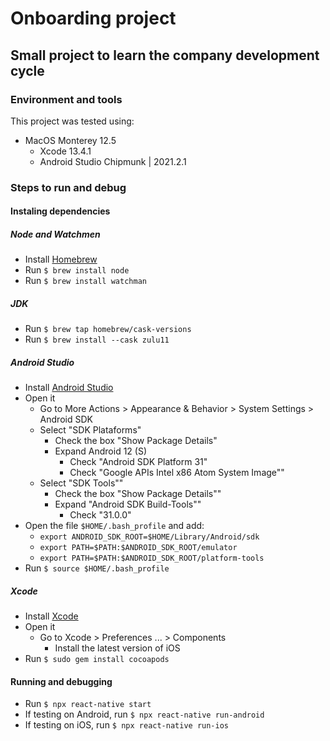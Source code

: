 # Onboarding project
## Small project to learn the company development cycle
### Environment and tools
This project was tested using:

- MacOS Monterey 12.5
    - Xcode 13.4.1
    - Android Studio Chipmunk | 2021.2.1
### Steps to run and debug

#### Instaling dependencies

##### Node and Watchmen
- Install [Homebrew](http://brew.sh/)
- Run `$ brew install node`
- Run `$ brew install watchman`

##### JDK
- Run `$ brew tap homebrew/cask-versions`
- Run `$ brew install --cask zulu11`

##### Android Studio
- Install [Android Studio](https://developer.android.com/studio/index.html)
- Open it
    - Go to More Actions > Appearance & Behavior > System Settings > Android SDK
    - Select "SDK Plataforms"
        - Check the box "Show Package Details"
        - Expand Android 12 (S)
            - Check "Android SDK Platform 31"
            - Check "Google APIs Intel x86 Atom System Image""
    - Select "SDK Tools""
        - Check the box "Show Package Details""
        - Expand "Android SDK Build-Tools""
            - Check "31.0.0"
- Open the file `$HOME/.bash_profile` and add:
    - `export ANDROID_SDK_ROOT=$HOME/Library/Android/sdk`
    - `export PATH=$PATH:$ANDROID_SDK_ROOT/emulator`
    - `export PATH=$PATH:$ANDROID_SDK_ROOT/platform-tools`
- Run `$ source $HOME/.bash_profile`

##### Xcode
- Install [Xcode](https://itunes.apple.com/us/app/xcode/id497799835?mt=12)
- Open it
    - Go to Xcode > Preferences ... > Components
        - Install the latest version of iOS
- Run `$ sudo gem install cocoapods`

#### Running and debugging
- Run `$ npx react-native start`
- If testing on Android, run `$ npx react-native run-android`
- If testing on iOS, run `$ npx react-native run-ios`
